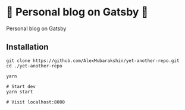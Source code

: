 # 👻 Personal blog on Gatsby 🤪

Personal blog on Gatsby

## Installation

```shell
git clone https://github.com/AlexMubarakshin/yet-another-repo.git
cd ./yet-another-repo

yarn

# Start dev
yarn start

# Visit localhost:8000
```
